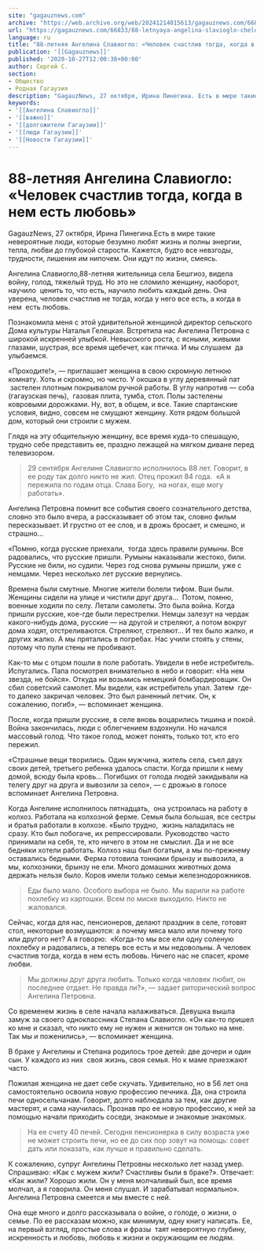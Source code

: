 ```yaml
---
site: "gagauznews.com"
archive: "https://web.archive.org/web/20241214015613/gagauznews.com/66833/88-letnyaya-angelina-slavioglo-chelovek-schastliv-togda-kogda-v-nem-est-lyubov.html"
url: "https://gagauznews.com/66833/88-letnyaya-angelina-slavioglo-chelovek-schastliv-togda-kogda-v-nem-est-lyubov.html"
language: ru
title: "88-летняя Ангелина Славиогло: «Человек счастлив тогда, когда в нем есть любовь»"
publication: '[[Gagauznews]]'
published: '2020-10-27T12:00:38+00:00'
author: Сергей С.
section:
- Общество
- Родная Гагаузия
description: "GagauzNews, 27 октября, Ирина Пинегина. Есть в мире такие невероятные люди, которые безумно любят жизнь и полны энергии, тепла, любви до глубокой старости. Кажется, будто все невзгоды, трудности, лишения им нипочем. Они идут по жизни, смеясь. Ангелина Славиогло, 88-летняя жительница села Бешгиоз, видела войну, голод, тяжелый труд. Но это не сломило женщину, наоборот, научило ценить то, что есть, научило любить каждый день. Она уверена, человек счастлив не тогда, когда у него все есть, а когда в нем есть любовь. Познакомила меня с этой удивительной женщиной директор сельского Дома культуры Наталья Гелецкая. Встретила нас Ангелина Петровна с широкой искренней улыбкой. Невысокого […]"
keywords:
- '[[Ангелина Славиогло]]'
- '[[важно]]'
- '[[долгожители Гагаузии]]'
- '[[люди Гагаузии]]'
- '[[Новости Гагаузии]]'
---
```


# 88-летняя Ангелина Славиогло: «Человек счастлив тогда, когда в нем есть любовь»

GagauzNews, 27 октября, Ирина Пинегина.Есть в мире такие невероятные люди, которые безумно любят жизнь и полны энергии, тепла, любви до глубокой старости. Кажется, будто все невзгоды, трудности, лишения им нипочем. Они идут по жизни, смеясь.

Ангелина Славиогло,88-летняя жительница села Бешгиоз, видела войну, голод, тяжелый труд. Но это не сломило женщину, наоборот, научило  ценить то, что есть, научило любить каждый день. Она уверена, человек счастлив не тогда, когда у него все есть, а когда в нем  есть любовь.

Познакомила меня с этой удивительной женщиной директор сельского Дома культуры Наталья Гелецкая. Встретила нас Ангелина Петровна с широкой искренней улыбкой. Невысокого роста, с ясными, живыми глазами, шустрая, все время щебечет, как птичка. И мы слушаем  да улыбаемся.

«Проходите!», — приглашает женщина в свою скромную летнюю комнату. Хоть и скромно, но чисто. У окошка в углу деревянный пат  застелен плотным покрывалом ручной работы. В углу напротив — соба (гагаузская печь),  газовая плита, тумба, стол. Полы застелены ковровыми дорожками. Ну, вот, в общем, и все. Такие спартанские условия, видно, совсем не смущают женщину. Хотя рядом большой дом, который они строили с мужем.

Глядя на эту общительную женщину, все время куда-то спешащую, трудно себе представить ее, праздно лежащей на мягком диване перед телевизором.

> 29 сентября Ангелине Славиогло исполнилось 88 лет. Говорит, в ее роду так долго никто не жил. Отец прожил 84 года.  «А я пережила по годам отца. Слава Богу,  на ногах, еще могу работать».

Ангелина Петровна помнит все события своего сознательного детства, словно это было вчера, а рассказывает об этом так, словно фильм пересказывает. И грустно от ее слов, и в дрожь бросает, и смешно, и страшно…

«Помню, когда русские приехали,  тогда здесь правили румыны. Все радовались, что русские пришли. Румыны наказывали жестоко, били. Русские не били, но судили. Через год снова румыны пришли, уже с немцами. Через несколько лет русские вернулись.

Времена были смутные. Многие жители болели тифом. Вши были. Женщины сидели на улице и чистили друг друга…  Потом, помню, военные ходили по селу. Летали самолеты. Это была война. Когда пришли русские, кое-где были перестрелки. Немцы залезут на чердак какого-нибудь дома, русские — на другой и стреляют, а потом вокруг дома ходят, отстреливаются. Стреляют, стреляют… И тех было жалко, и других жалко. А мы прятались в погребах. Нас учили стоять у стены, потому что пули стены не пробивают.

Как-то мы с отцом пошли в поле работать. Увидели в небе истребитель. Испугались. Папа посмотрел внимательно в небо и говорит: «На нем звезда, не бойся». Откуда ни возьмись немецкий бомбардировщик. Он сбил советский самолет. Мы видели, как истребитель упал. Затем  где-то далеко закричал человек. Это был раненный летчик. Он, к сожалению, погиб», — вспоминает женщина.

После, когда пришли русские, в селе вновь воцарились тишина и покой. Война закончилась, люди с облегчением вздохнули. Но начался массовый голод. Что такое голод, может понять, только тот, кто его пережил.

«Страшные вещи творились. Один мужчина, житель села, съел двух своих детей, третьего ребенка удалось спасти. Когда пришли к нему домой, всюду была кровь… Погибших от голода людей закидывали на телегу друг на друга и вывозили за село», — с дрожью в голосе вспоминает Ангелина Петровна.

Когда Ангелине исполнилось пятнадцать,  она устроилась на работу в колхоз. Работала на колхозной ферме. Семья была большая, все сестры и братья работали в колхозе. «Было трудно,  жизнь наладилась не сразу. Кто был побогаче, их репрессировали. Руководство часто принимали на себя, те, кто ничего в этом не смыслил. Да и не все бедняки хотели работать. Колхоз наш был богатым, а мы по-прежнему оставались бедными. Ферма готовила тоннами брынзу и вывозила, а мы, колхозники, брынзу не ели. Много домашних животных дома держать нельзя было. Коров имели только семьи железнодорожников.

> Еды было мало. Особого выбора не было. Мы варили на работе похлебку из картошки. Всем по миске выходило. Никто не жаловался.

Сейчас, когда для нас, пенсионеров, делают праздник в селе, готовят стол, некоторые возмущаются: а почему мяса мало или почему того или другого нет? А я говорю:  «Когда-то мы все ели одну соленую похлебку и радовались, а теперь все есть и мы недовольны. А человек счастлив тогда, когда в нем есть любовь. Ничего нас не спасет, кроме любви.

> Мы должны друг друга любить. Только когда человек любит, он последнее отдает. Не правда ли?», — задает риторический вопрос Ангелина Петровна.

Со временем жизнь в селе начала налаживаться. Девушка вышла замуж за своего одноклассника Степана Славиогло. «Он как-то пришел ко мне и сказал, что никто ему не нужен и женится он только на мне. Так мы и поженились», — вспоминает женщина.

В браке у Ангелины и Степана родилось трое детей: две дочери и один сын. У каждого из них  своя жизнь, своя семья. Но к маме приезжают часто.

Пожилая женщина не дает себе скучать. Удивительно, но в 56 лет она самостоятельно освоила новую профессию печника. Да, она строила печи односельчанам. Говорит, долго наблюдала за тем, как другие мастерят, и сама научилась. Прознав про ее новую профессию, к ней за помощью начали приходить соседи, знакомые и знакомые знакомых.

> На ее счету 40 печей. Сегодня пенсионерка в силу возраста уже не может строить печи, но ее до сих пор зовут на помощь: совет дать или показать, как лучше и правильно сделать.

К сожалению, супруг Ангелины Петровны несколько лет назад умер. Спрашиваю: «Как с мужем жили? Счастливы были в браке?». Отвечает: «Как жили? Хорошо жили. Он у меня молчаливый был, все время молчал, а я говорила. Он меня слушал. И зарабатывал нормально». Ангелина Петровна смеется и мы вместе с ней.

Она еще много и долго рассказывала о войне, о голоде, о жизни, о семье. По ее рассказам можно, как минимум, одну книгу написать. Ее, на первый взгляд, простые слова и фразы  таят невероятную глубину, искренность и любовь, любовь к жизни и окружающим ее людям.